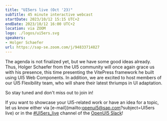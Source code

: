```yaml
---
title: "UI5ers live (Oct '23)"
subTitle: 45 minute interactive webcast
startDate: 2023/10/12 15:15 UTC+2
endDate: 2023/10/12 16:00 UTC+2
location: via ZOOM
logo: ./logos/ui5ers.svg
speakers:
- Holger Schaefer
url: https://sap-se.zoom.com/j/94833714827
---
```

The agenda is not finalized yet, but we have some good ideas already. Thus, Holger Schaefer from the UI5 community will once again grace us with his presence, this time presenting the VitePress framework he built using UI5 Web Components. 
In addition, we are excited to host members of our UI5 Flexibility team, who will share their latest thriumps in UI adaptation.

So stay tuned and don't miss out to join in!

If you want to showcase your UI5-related work or have an idea for a topic, let us know either via [e-mail](mailto:openui5@sap.com?subject=UI5ers live) or in the 
[#UI5ers_live](https://openui5.slack.com/archives/C01CP60AAN7) channel of the [OpenUI5 Slack](https://ui5-slack-invite.cfapps.eu10.hana.ondemand.com/)!
